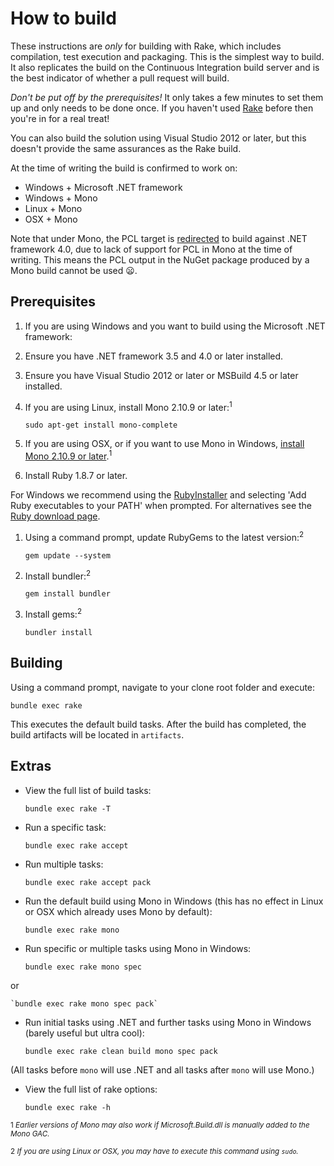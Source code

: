 # How to build

These instructions are *only* for building with Rake, which includes compilation, test execution and packaging. This is the simplest way to build.
It also replicates the build on the Continuous Integration build server and is the best indicator of whether a pull request will build.

*Don't be put off by the prerequisites!* It only takes a few minutes to set them up and only needs to be done once. If you haven't used [Rake](http://rake.rubyforge.org/ "RAKE -- Ruby Make") before then you're in for a real treat!

You can also build the solution using Visual Studio 2012 or later, but this doesn't provide the same assurances as the Rake build.

At the time of writing the build is confirmed to work on:

* Windows + Microsoft .NET framework
* Windows + Mono
* Linux + Mono
* OSX + Mono

Note that under Mono, the PCL target is [redirected](https://github.com/liteguard/liteguard/blob/master/src/Microsoft.Portable.CSharp.targets) to build against .NET framework 4.0, due to lack of support for PCL in Mono at the time of writing. This means the PCL output in the NuGet package produced by a Mono build cannot be used :frowning:.

## Prerequisites

1. If you are using Windows and you want to build using the Microsoft .NET framework:

  1. Ensure you have .NET framework 3.5 and 4.0 or later installed.

  1. Ensure you have Visual Studio 2012 or later or MSBuild 4.5 or later installed.

1. If you are using Linux, install Mono 2.10.9 or later:<sup>1</sup>

    `sudo apt-get install mono-complete`

1. If you are using OSX, or if you want to use Mono in Windows, [install Mono 2.10.9 or later](http://www.go-mono.com/mono-downloads/).<sup>1</sup>

1. Install Ruby 1.8.7 or later.

 For Windows we recommend using the [RubyInstaller](http://rubyinstaller.org/) and selecting 'Add Ruby executables to your PATH' when prompted. For alternatives see the [Ruby download page](http://www.ruby-lang.org/en/downloads/).

1. Using a command prompt, update RubyGems to the latest version:<sup>2</sup>

    `gem update --system`

1. Install bundler:<sup>2</sup>

    `gem install bundler`

1. Install gems:<sup>2</sup>

    `bundler install`

## Building

Using a command prompt, navigate to your clone root folder and execute:

`bundle exec rake`

This executes the default build tasks. After the build has completed, the build artifacts will be located in `artifacts`.

## Extras

* View the full list of build tasks:

    `bundle exec rake -T`

* Run a specific task:

    `bundle exec rake accept`

* Run multiple tasks:

    `bundle exec rake accept pack`

* Run the default build using Mono in Windows (this has no effect in Linux or OSX which already uses Mono by default):

    `bundle exec rake mono`

* Run specific or multiple tasks using Mono in Windows:

    `bundle exec rake mono spec`

 or

    `bundle exec rake mono spec pack`

* Run initial tasks using .NET and further tasks using Mono in Windows (barely useful but ultra cool):

    `bundle exec rake clean build mono spec pack`

 (All tasks before `mono` will use .NET and all tasks after `mono` will use Mono.)

* View the full list of rake options:

    `bundle exec rake -h`

<sup>1 *Earlier versions of Mono may also work if Microsoft.Build.dll is manually added to the Mono GAC.*</sup>

<sup>2 *If you are using Linux or OSX, you may have to execute this command using `sudo`.*</sup>
